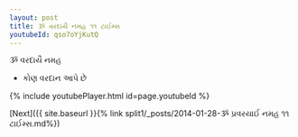 ```yaml
---
layout: post
title: ૐ વરદાયૈ નમહ ૧૧ ટાઈમ્સ
youtubeId: qso7oYjKutQ
---
```

 
 
 ૐ વરદાયૈ નમહ  
 
 -  કોણ વરદાન આપે છે 
 
  
 
  
 
 
 
 
 
 


{% include youtubePlayer.html id=page.youtubeId %}
 
[Next]({{ site.baseurl }}{% link  split1/_posts/2014-01-28-ૐ પ્રવરયાઈ નમહ ૧૧ ટાઈમ્સ.md%})
 
